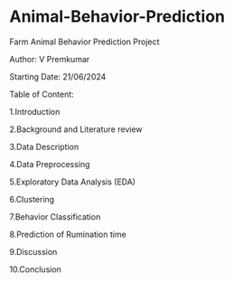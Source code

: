 # Animal-Behavior-Prediction
Farm Animal Behavior Prediction Project

Author: V Premkumar 

Starting Date: 21/06/2024  

Table of Content: 

1.Introduction 

2.Background and Literature review 

3.Data Description 

4.Data Preprocessing 

5.Exploratory Data Analysis (EDA) 

6.Clustering 

7.Behavior Classification 

8.Prediction of Rumination time 

9.Discussion 

10.Conclusion 

